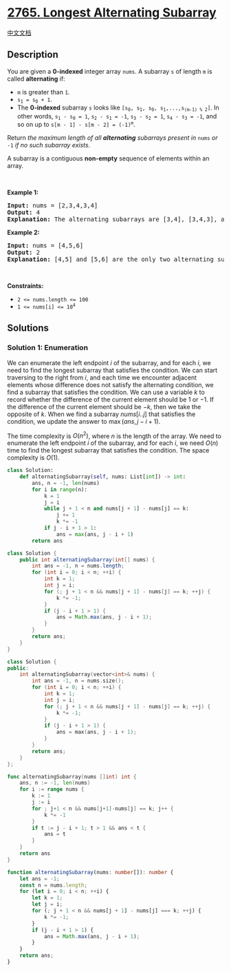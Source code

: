 # [2765. Longest Alternating Subarray](https://leetcode.com/problems/longest-alternating-subarray)

[中文文档](/solution/2700-2799/2765.Longest%20Alternating%20Subarray/README.md)

<!-- tags:Array,Enumeration -->

## Description

<p>You are given a <strong>0-indexed</strong> integer array <code>nums</code>. A subarray <code>s</code> of length <code>m</code> is called <strong>alternating</strong> if:</p>

<ul>
	<li><code>m</code> is greater than <code>1</code>.</li>
	<li><code>s<sub>1</sub> = s<sub>0</sub> + 1</code>.</li>
	<li>The <strong>0-indexed</strong> subarray <code>s</code> looks like <code>[s<sub>0</sub>, s<sub>1</sub>, s<sub>0</sub>, s<sub>1</sub>,...,s<sub>(m-1) % 2</sub>]</code>. In other words, <code>s<sub>1</sub> - s<sub>0</sub> = 1</code>, <code>s<sub>2</sub> - s<sub>1</sub> = -1</code>, <code>s<sub>3</sub> - s<sub>2</sub> = 1</code>, <code>s<sub>4</sub> - s<sub>3</sub> = -1</code>, and so on up to <code>s[m - 1] - s[m - 2] = (-1)<sup>m</sup></code>.</li>
</ul>

<p>Return <em>the maximum length of all <strong>alternating</strong> subarrays present in </em><code>nums</code> <em>or </em><code>-1</code><em> if no such subarray exists</em><em>.</em></p>

<p>A subarray is a contiguous <strong>non-empty</strong> sequence of elements within an array.</p>

<p>&nbsp;</p>
<p><strong class="example">Example 1:</strong></p>

<pre>
<strong>Input:</strong> nums = [2,3,4,3,4]
<strong>Output:</strong> 4
<strong>Explanation:</strong> The alternating subarrays are [3,4], [3,4,3], and [3,4,3,4]. The longest of these is [3,4,3,4], which is of length 4.
</pre>

<p><strong class="example">Example 2:</strong></p>

<pre>
<strong>Input:</strong> nums = [4,5,6]
<strong>Output:</strong> 2
<strong>Explanation:</strong> [4,5] and [5,6] are the only two alternating subarrays. They are both of length 2.
</pre>

<p>&nbsp;</p>
<p><strong>Constraints:</strong></p>

<ul>
	<li><code>2 &lt;= nums.length &lt;= 100</code></li>
	<li><code>1 &lt;= nums[i] &lt;= 10<sup>4</sup></code></li>
</ul>

## Solutions

### Solution 1: Enumeration

We can enumerate the left endpoint $i$ of the subarray, and for each $i$, we need to find the longest subarray that satisfies the condition. We can start traversing to the right from $i$, and each time we encounter adjacent elements whose difference does not satisfy the alternating condition, we find a subarray that satisfies the condition. We can use a variable $k$ to record whether the difference of the current element should be $1$ or $-1$. If the difference of the current element should be $-k$, then we take the opposite of $k$. When we find a subarray $nums[i..j]$ that satisfies the condition, we update the answer to $\max(ans, j - i + 1)$.

The time complexity is $O(n^2)$, where $n$ is the length of the array. We need to enumerate the left endpoint $i$ of the subarray, and for each $i$, we need $O(n)$ time to find the longest subarray that satisfies the condition. The space complexity is $O(1)$.

<!-- tabs:start -->

```python
class Solution:
    def alternatingSubarray(self, nums: List[int]) -> int:
        ans, n = -1, len(nums)
        for i in range(n):
            k = 1
            j = i
            while j + 1 < n and nums[j + 1] - nums[j] == k:
                j += 1
                k *= -1
            if j - i + 1 > 1:
                ans = max(ans, j - i + 1)
        return ans
```

```java
class Solution {
    public int alternatingSubarray(int[] nums) {
        int ans = -1, n = nums.length;
        for (int i = 0; i < n; ++i) {
            int k = 1;
            int j = i;
            for (; j + 1 < n && nums[j + 1] - nums[j] == k; ++j) {
                k *= -1;
            }
            if (j - i + 1 > 1) {
                ans = Math.max(ans, j - i + 1);
            }
        }
        return ans;
    }
}
```

```cpp
class Solution {
public:
    int alternatingSubarray(vector<int>& nums) {
        int ans = -1, n = nums.size();
        for (int i = 0; i < n; ++i) {
            int k = 1;
            int j = i;
            for (; j + 1 < n && nums[j + 1] - nums[j] == k; ++j) {
                k *= -1;
            }
            if (j - i + 1 > 1) {
                ans = max(ans, j - i + 1);
            }
        }
        return ans;
    }
};
```

```go
func alternatingSubarray(nums []int) int {
	ans, n := -1, len(nums)
	for i := range nums {
		k := 1
		j := i
		for ; j+1 < n && nums[j+1]-nums[j] == k; j++ {
			k *= -1
		}
		if t := j - i + 1; t > 1 && ans < t {
			ans = t
		}
	}
	return ans
}
```

```ts
function alternatingSubarray(nums: number[]): number {
    let ans = -1;
    const n = nums.length;
    for (let i = 0; i < n; ++i) {
        let k = 1;
        let j = i;
        for (; j + 1 < n && nums[j + 1] - nums[j] === k; ++j) {
            k *= -1;
        }
        if (j - i + 1 > 1) {
            ans = Math.max(ans, j - i + 1);
        }
    }
    return ans;
}
```

<!-- tabs:end -->

<!-- end -->
